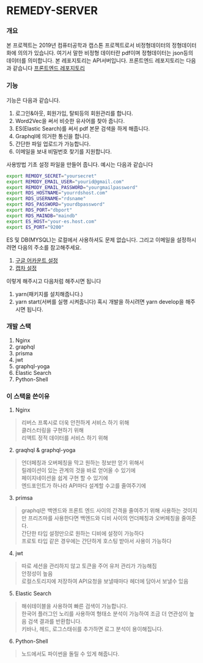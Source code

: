 # REMEDY-SERVER


### 개요
본 프로젝트는 2019년 컴퓨터공학과 캡스톤 프로젝트로서 비정형데이터의 정형데이터화에 의의가 있습니다. 여기서 말한 비정형 데이터란 pdf이며 정형데이터는 json등의 데이터를 의미합니다. 본 레포지토리는 API서버입니다. 프론트엔드 레포지토리는 다음과 같습니다 [프론트엔드 레포지토리](https://github.com/remody/remody-dashboard)

### 기능
기능은 다음과 같습니다.
1. 로그인&아웃, 회원가입, 탈퇴등의 회원관리를 합니다.
2. Word2Vec을 써서 비슷한 유사어를 찾아 줍니다.
3. ES(Elastic Search)를 써서 pdf 본문 검색을 하게 해줍니다.
4. Graphql에 의거한 통신을 합니다.
5. 간단한 파일 업로드가 가능합니다.
6. 이메일을 보내 비밀번호 찾기를 지원합니다.

사용방법
기초 설정 파일을 만들어 줍니다. 예시는 다음과 같습니다
```bash
export REMODY_SECRET="yoursecret"
export REMODY_EMAIL_USER="yourid@gmail.com"
export REMODY_EMAIL_PASSWORD="yourgmailpassword"
export RDS_HOSTNAME="yourrdshost.com"
export RDS_USERNAME="rdsname"
export RDS_PASSWORD="yourdbpassword"
export RDS_PORT="dbport"
export RDS_MAINDB="maindb"
export ES_HOST="your-es.host.com"
export ES_PORT="9200"

```
ES 및 DB(MYSQL)는 로컬에서 사용하셔도 문제 없습니다. 그리고 이메일을 설정하시려면 다음의 주소를 참고해주세요.
1. [구글 어카운트 설정](https://myaccount.google.com/lesssecureapps)
2. [캡차 설정](https://accounts.google.com/DisplayUnlockCaptcha)

이렇게 해주시고 다음처럼 해주시면 됩니다
1. yarn(패키지를 설치해줍니다.)
2. yarn start(서버를 실행 시켜줍니다)
혹시 개발을 하시려면 yarn develop을 해주시면 됩니다.

### 개발 스택
1. Nginx
2. graphql
3. prisma
4. jwt
5. graphql-yoga
6. Elastic Search
7. Python-Shell

### 이 스택을 쓴이유
1. Nginx
> 리버스 프록시로 더욱 안전하게 서비스 하기 위해<br/>
> 클러스터링을 구현하기 위해<br/>
> 리액트 정적 데이터를 서비스 하기 위해

2. graqhql & graphql-yoga
> 언더페칭과 오버페칭을 막고 원하는 정보만 얻기 위해서<br />
> 릴레이션이 있는 관계의 것을 바로 얻어올 수 있기에<br />
> 페이지네이션을 쉽게 구현 할 수 있기에<br />
> 엔드포인트가 하나라 API마다 설계할 수고를 줄여주기에

3. primsa
> graphql은 백엔드와 프론트 엔드 사이의 간격을 줄여주기 위해 사용하는 것이지만 프리즈마를 사용한다면 백엔드와 디비 사이의 언더페칭과 오버페칭을 줄여준다.<br />
> 간단한 타입 설정만으로 원하는 디비에 설정이 가능하다<br />
> 프로토 타입 같은 경우에는 간단하게 호스팅 받아서 사용이 가능하다

4. jwt
> 따로 세션을 관리하지 않고 토큰을 주어 유저 관리가 가능해짐<br />
> 안정성이 높음 <br />
> 로컬스토리지에 저장하여 API요청을 보낼때마다 헤더에 담아서 보낼수 있음

5. Elastic Search
> 해쉬테이블을 사용하여 빠른 검색이 가능합니다. <br />
> 한국어 플러그인 노리를 사용하여 형태소 분석이 가능하여 조금 더 연관성이 높음 검색 결과를 반환합니다. <br />
> 키바나, 헤드, 로그스태쉬를 추가하면 로그 분석이 용이해집니다.

6. Python-Shell
> 노드에서도 파이썬을 돌릴 수 있게 해줍니다.
